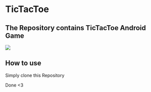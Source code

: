 # TicTacToe
The Repository contains TicTacToe Android Game
---
![](https://raw.githubusercontent.com/AdnanMahida/TicTacToe/master/Tic%20Tac%20Toe/ad/Screenrecord.gif)


How to use
---
Simply clone this Repository

Done <3
